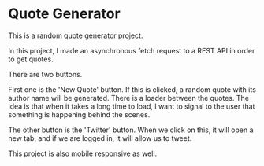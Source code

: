 # Quote Generator

This is a random quote generator project.

In this project, I made an asynchronous fetch request to a REST API in order to get quotes.

There are two buttons.

First one is the 'New Quote' button.
If this is clicked, a random quote with its author name will be generated.
There is a loader between the quotes. The idea is that when it takes a long time to load, I want to signal to the user that something is happening behind the scenes.

The other button is the 'Twitter' button.
When we click on this, it will open a new tab, and if we are logged in, it will allow us to tweet.

This project is also mobile responsive as well.
